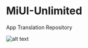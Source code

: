 # MiUI-Unlimited
App Translation Repository

![alt text](http://zapperbyte.com/wp-content/uploads/2017/08/miui_unlimited_promo-1024x525.png)
